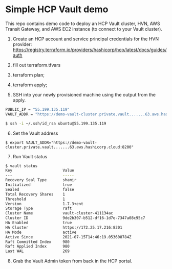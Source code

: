 # Simple HCP Vault demo
This repo contains demo code to deploy an HCP Vault cluster, HVN, AWS Transit Gateway, and AWS EC2 instance (to connect to your Vault cluster).


1. Create an HCP account and service principal credentials for the HVN provider:
https://registry.terraform.io/providers/hashicorp/hcp/latest/docs/guides/auth

2. fill out terraform.tfvars

3. terraform plan;

4. terraform apply;

5. SSH into your newly provisioned machine using the output from the apply. 
```bash
PUBLIC_IP = "55.199.135.119"
VAULT_ADDR = "https://demo-vault-cluster.private.vault.......63.aws.hashicorp.cloud:8200"

$ ssh -i ~/.ssh/id_rsa ubuntu@55.199.135.119
```

6. Set the Vault address
```
$ export VAULT_ADDR="https://demo-vault-cluster.private.vault.......63.aws.hashicorp.cloud:8200"
```

7. Run Vault status
```bash
$ vault status
Key                      Value
---                      -----
Recovery Seal Type       shamir
Initialized              true
Sealed                   false
Total Recovery Shares    1
Threshold                1
Version                  1.7.3+ent
Storage Type             raft
Cluster Name             vault-cluster-411134ac
Cluster ID               9de2b307-b512-df16-1d7e-7347a08c95c7
HA Enabled               true
HA Cluster               https://172.25.17.216:8201
HA Mode                  active
Active Since             2021-07-15T14:46:19.053608784Z
Raft Committed Index     980
Raft Applied Index       980
Last WAL                 269
```

8. Grab the Vault Admin token from back in the HCP portal. 